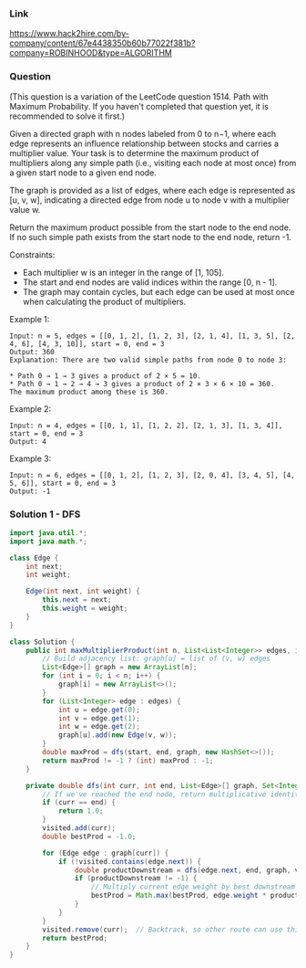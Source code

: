 ### Link
https://www.hack2hire.com/by-company/content/67e4438350b60b77022f381b?company=ROBINHOOD&type=ALGORITHM

### Question
(This question is a variation of the LeetCode question 1514. Path with Maximum Probability. If you haven't completed that question yet, it is recommended to solve it first.)  
  
Given a directed graph with n nodes labeled from 0 to n−1, where each edge represents an influence relationship between stocks and carries a multiplier value. Your task is to determine the maximum product of multipliers along any simple path (i.e., visiting each node at most once) from a given start node to a given end node.  
  
The graph is provided as a list of edges, where each edge is represented as [u, v, w], indicating a directed edge from node u to node v with a multiplier value w.  
  
Return the maximum product possible from the start node to the end node. If no such simple path exists from the start node to the end node, return -1.  
  
Constraints:  
* Each multiplier w is an integer in the range of [1, 105].  
* The start and end nodes are valid indices within the range [0, n - 1].  
* The graph may contain cycles, but each edge can be used at most once when calculating the product of multipliers.

Example 1:
```
Input: n = 5, edges = [[0, 1, 2], [1, 2, 3], [2, 1, 4], [1, 3, 5], [2, 4, 6], [4, 3, 10]], start = 0, end = 3
Output: 360
Explanation: There are two valid simple paths from node 0 to node 3:

* Path 0 → 1 → 3 gives a product of 2 × 5 = 10.
* Path 0 → 1 → 2 → 4 → 3 gives a product of 2 × 3 × 6 × 10 = 360.
The maximum product among these is 360.
```
Example 2:
```
Input: n = 4, edges = [[0, 1, 1], [1, 2, 2], [2, 1, 3], [1, 3, 4]], start = 0, end = 3
Output: 4
```
Example 3:
```
Input: n = 6, edges = [[0, 1, 2], [1, 2, 3], [2, 0, 4], [3, 4, 5], [4, 5, 6]], start = 0, end = 3
Output: -1
```

### Solution 1 - DFS
```java
import java.util.*;
import java.math.*;

class Edge {
    int next;
    int weight;

    Edge(int next, int weight) {
        this.next = next;
        this.weight = weight;
    }
}

class Solution {
    public int maxMultiplierProduct(int n, List<List<Integer>> edges, int start, int end) {
        // Build adjacency list: graph[u] = list of (v, w) edges
        List<Edge>[] graph = new ArrayList[n];
        for (int i = 0; i < n; i++) {
            graph[i] = new ArrayList<>();
        }
        for (List<Integer> edge : edges) {
            int u = edge.get(0);
            int v = edge.get(1);
            int w = edge.get(2);
            graph[u].add(new Edge(v, w));
        }
        double maxProd = dfs(start, end, graph, new HashSet<>());
        return maxProd != -1 ? (int) maxProd : -1;
    }

    private double dfs(int curr, int end, List<Edge>[] graph, Set<Integer> visited) {
        // If we've reached the end node, return multiplicative identity (1)
        if (curr == end) {
            return 1.0;
        }
        visited.add(curr);
        double bestProd = -1.0;

        for (Edge edge : graph[curr]) {
            if (!visited.contains(edge.next)) {
                double productDownstream = dfs(edge.next, end, graph, visited);
                if (productDownstream != -1) {
                    // Multiply current edge weight by best downstream product
                    bestProd = Math.max(bestProd, edge.weight * productDownstream);
                }
            }
        }
        visited.remove(curr);  // Backtrack, so other route can use this node again
        return bestProd;
    }
}

```


